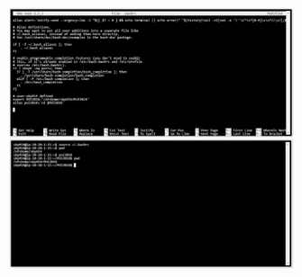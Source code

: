 ![Screenshot1](https://github.com/Shivam0712/PUI2018_skp454/blob/master/HW1_skp454/20180912_HW1_1.png)
![Screenshot2](https://github.com/Shivam0712/PUI2018_skp454/blob/master/HW1_skp454/20180912_HW1_2.png)
